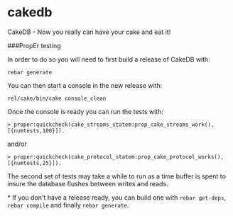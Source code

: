cakedb
======

CakeDB - Now you really can have your cake and eat it!

###PropEr testing

In order to do so you will need to first build a release of CakeDB with:

`rebar generate`

You can then start a console in the new release with:

`rel/cake/bin/cake console_clean`

Once the console is ready you can run the tests with:


`> proper:quickcheck(cake_streams_statem:prop_cake_streams_work(),[{numtests,100}]). `

and/or

`> proper:quickcheck(cake_protocol_statem:prop_cake_protocol_works(),[{numtests,25}]). `

The second set of tests may take a while to run as a time buffer is spent to insure the database flushes between writes and reads.

\* If you don't have a release ready, you can build one with `rebar get-deps`, `rebar compile` and finally `rebar generate`.
